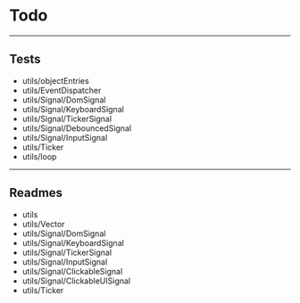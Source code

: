 # Todo

----

## Tests

 - utils/objectEntries
 - utils/EventDispatcher
 - utils/Signal/DomSignal
 - utils/Signal/KeyboardSignal
 - utils/Signal/TickerSignal
 - utils/Signal/DebouncedSignal
 - utils/Signal/InputSignal
 - utils/Ticker
 - utils/loop

----

## Readmes

 - utils
 - utils/Vector
 - utils/Signal/DomSignal
 - utils/Signal/KeyboardSignal
 - utils/Signal/TickerSignal
 - utils/Signal/InputSignal
 - utils/Signal/ClickableSignal
 - utils/Signal/ClickableUISignal
 - utils/Ticker
